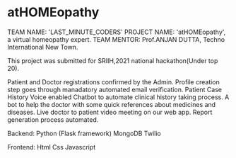 # atHOMEopathy
TEAM NAME: 'LAST_MINUTE_CODERS' PROJECT NAME: 'atHOMEopathy', a virtual homeopathy expert. TEAM MENTOR: Prof.ANJAN DUTTA, Techno International New Town.

This project was submitted for SRIIH,2021 national hackathon(Under top 20).

Patient and Doctor registrations confirmed by the Admin. Profile creation step goes through manadatory automated email verification. Patient Case History Voice enabled Chatbot to automate clinical history taking process. A bot to help the doctor with some quick references about medicines and diseases. Live doctor to patient video meeting on our web app. Report generation process automated.

Backend: Python (Flask framework) MongoDB Twilio

Frontend: Html Css Javascript
